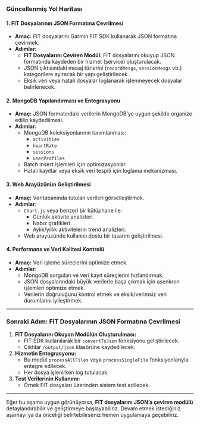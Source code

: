 ### Güncellenmiş Yol Haritası

#### 1. **FIT Dosyalarının JSON Formatına Çevrilmesi**
   - **Amaç:** FIT dosyalarını Garmin FIT SDK kullanarak JSON formatına çevirmek.
   - **Adımlar:**
     - **FIT Dosyalarını Çeviren Modül:** FIT dosyalarını okuyup JSON formatında kaydeden bir hizmet (service) oluşturulacak.
     - JSON çıktısındaki mesaj türlerini (`recordMesgs`, `sessionMesgs` vb.) kategorilere ayıracak bir yapı geliştirilecek.
     - Eksik veri veya hatalı dosyalar loglanarak işlenmeyecek dosyalar belirlenecek.

#### 2. **MongoDB Yapılandırması ve Entegrasyonu**
   - **Amaç:** JSON formatındaki verilerin MongoDB’ye uygun şekilde organize edilip kaydedilmesi.
   - **Adımlar:**
     - MongoDB koleksiyonlarının tanımlanması:
       - `activities`
       - `heartRate`
       - `sessions`
       - `userProfiles`
     - Batch insert işlemleri için optimizasyonlar.
     - Hatalı kayıtlar veya eksik veri tespiti için loglama mekanizması.

#### 3. **Web Arayüzünün Geliştirilmesi**
   - **Amaç:** Veritabanında tutulan verileri görselleştirmek.
   - **Adımlar:**
     - `Chart.js` veya benzeri bir kütüphane ile:
       - Günlük aktivite analizleri.
       - Nabız grafikleri.
       - Aylık/yıllık aktivitelerin trend analizleri.
     - Web arayüzünde kullanıcı dostu bir tasarım geliştirilmesi.

#### 4. **Performans ve Veri Kalitesi Kontrolü**
   - **Amaç:** Veri işleme süreçlerini optimize etmek.
   - **Adımlar:**
     - MongoDB sorguları ve veri kayıt süreçlerini hızlandırmak.
     - JSON dosyalarındaki büyük verilerle başa çıkmak için asenkron işlemleri optimize etmek.
     - Verilerin doğruluğunu kontrol etmek ve eksik/verimsiz veri durumlarını iyileştirmek.

---

### Sonraki Adım: **FIT Dosyalarının JSON Formatına Çevrilmesi**
1. **FIT Dosyalarını Okuyan Modülün Oluşturulması:**
   - FIT SDK kullanılarak bir `convertToJson` fonksiyonu geliştirilecek.
   - Çıktılar `/output/json` klasörüne kaydedilecek.
2. **Hizmetin Entegrasyonu:**
   - Bu modül `processAllFiles` veya `processSingleFile` fonksiyonlarıyla entegre edilecek.
   - Her dosya işlenirken log tutulacak.
3. **Test Verilerinin Kullanımı:**
   - Örnek FIT dosyaları üzerinden sistem test edilecek.

---

Eğer bu aşama uygun görünüyorsa, **FIT dosyalarını JSON’a çeviren modülü** detaylandırabilir ve geliştirmeye başlayabiliriz. Devam etmek istediğiniz aşamayı ya da önceliği belirtebilirseniz hemen uygulamaya geçebiliriz.